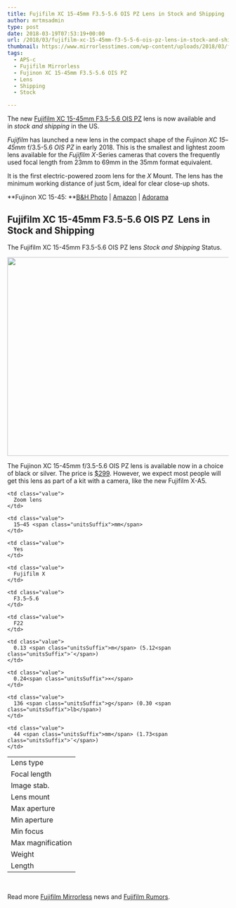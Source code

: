 ```yaml
---
title: Fujifilm XC 15-45mm F3.5-5.6 OIS PZ Lens in Stock and Shipping
author: mrtmsadmin
type: post
date: 2018-03-19T07:53:19+00:00
url: /2018/03/fujifilm-xc-15-45mm-f3-5-5-6-ois-pz-lens-in-stock-and-shipping/
thumbnail: https://www.mirrorlesstimes.com/wp-content/uploads/2018/03/fujifilm-xc-15-45mm-f3-5-5-6-ois-pz-lens-in-stock-and-shipping.jpg
tags:
  - APS-c
  - Fujifilm Mirrorless
  - Fujinon XC 15-45mm F3.5-5.6 OIS PZ
  - Lens
  - Shipping
  - Stock

---
```

The new [Fujifilm XC 15-45mm F3.5-5.6 OIS PZ][1] lens is now available and in _stock and shipping_ in the US.

_Fujifilm_ has launched a new lens in the compact shape of the _Fujinon XC 15_&#8211;<wbr />_45mm_ f/3.5-5.6 _OIS PZ_ in early 2018. This is the smallest and lightest zoom lens available for the _Fujifilm X_-Series cameras that covers the frequently used focal length from 23mm to 69mm in the 35mm format equivalent.

It is the first electric-powered zoom lens for the _X_ Mount. The lens has the minimum working distance of just 5cm, ideal for clear close-up shots.

**Fujinon XC 15-45: **<a href="https://www.bhphotovideo.com/c/product/1387600-REG/fujifilm_16565789_xc_15_45mm_f_3_5_5_6_ois.html/BI/20175/KBID/14249" target="_blank" rel="noopener">B&H Photo</a> | <a href="https://www.amazon.com/Fujinon-XC15-45mmF3-5-5-6-OIS-PZ-Lens/dp/B079BRLDF7/?tag=mirrorlesst-20" target="_blank" rel="noopener">Amazon</a> | <a href="https://adorama.evyy.net/c/63923/51926/1036?u=https%3A%2F%2Fwww.adorama.com%2Fifj1545b.html" target="_blank" rel="noopener">Adorama</a><!--more-->

## Fujifilm XC 15-45mm F3.5-5.6 OIS PZ  Lens in Stock and Shipping

The Fujifilm XC 15-45mm F3.5-5.6 OIS PZ lens _Stock and Shipping_ Status.

[<img class="aligncenter size-full wp-image-1831" src="https://i0.wp.com/www.mirrorlesstimes.com/wp-content/uploads/2018/03/fujifilm-xc-15-45mm-f3-5-5-6-ois-pz-lens-in-stock-and-shipping.jpg?resize=600%2C451&#038;ssl=1" alt="" width="600" height="451" srcset="https://i0.wp.com/www.mirrorlesstimes.com/wp-content/uploads/2018/03/fujifilm-xc-15-45mm-f3-5-5-6-ois-pz-lens-in-stock-and-shipping.jpg?w=1000&ssl=1 1000w, https://i0.wp.com/www.mirrorlesstimes.com/wp-content/uploads/2018/03/fujifilm-xc-15-45mm-f3-5-5-6-ois-pz-lens-in-stock-and-shipping.jpg?resize=399%2C300&ssl=1 399w, https://i0.wp.com/www.mirrorlesstimes.com/wp-content/uploads/2018/03/fujifilm-xc-15-45mm-f3-5-5-6-ois-pz-lens-in-stock-and-shipping.jpg?resize=768%2C577&ssl=1 768w, https://i0.wp.com/www.mirrorlesstimes.com/wp-content/uploads/2018/03/fujifilm-xc-15-45mm-f3-5-5-6-ois-pz-lens-in-stock-and-shipping.jpg?resize=970%2C728&ssl=1 970w" sizes="(max-width: 600px) 100vw, 600px" data-recalc-dims="1" />][2]

The Fujinon XC 15-45mm f/3.5-5.6 OIS PZ lens is available now in a choice of black or silver. The price is [$299][3]. However, we expect most people will get this lens as part of a kit with a camera, like the new Fujifilm X-A5.

<table  class=" table table-hover" border="0" cellspacing="0" cellpadding="0">
  <tr>
    <td class="label">
      Lens type
    </td>
    
    <td class="value">
      Zoom lens
    </td>
  </tr>
  
  <tr>
    <td class="label">
      Focal length
    </td>
    
    <td class="value">
      15–45 <span class="unitsSuffix">mm</span>
    </td>
  </tr>
  
  <tr>
    <td class="label">
      Image stab.
    </td>
    
    <td class="value">
      Yes
    </td>
  </tr>
  
  <tr>
    <td class="label">
      Lens mount
    </td>
    
    <td class="value">
      Fujifilm X
    </td>
  </tr>
  
  <tr>
    <td class="label">
      Max aperture
    </td>
    
    <td class="value">
      F3.5–5.6
    </td>
  </tr>
  
  <tr>
    <td class="label">
      Min aperture
    </td>
    
    <td class="value">
      F22
    </td>
  </tr>
  
  <tr>
    <td class="label">
      Min focus
    </td>
    
    <td class="value">
      0.13 <span class="unitsSuffix">m</span> (5.12<span class="unitsSuffix">″</span>)
    </td>
  </tr>
  
  <tr>
    <td class="label">
      Max magnification
    </td>
    
    <td class="value">
      0.24<span class="unitsSuffix">×</span>
    </td>
  </tr>
  
  <tr>
    <td class="label">
      Weight
    </td>
    
    <td class="value">
      136 <span class="unitsSuffix">g</span> (0.30 <span class="unitsSuffix">lb</span>)
    </td>
  </tr>
  
  <tr>
    <td class="label">
      Length
    </td>
    
    <td class="value">
      44 <span class="unitsSuffix">mm</span> (1.73<span class="unitsSuffix">″</span>)
    </td>
  </tr>
</table>

&nbsp;

Read more [Fujifilm Mirrorless][4] news and <a href="https://www.dailycameranews.com/tag/fujifilm-rumors/" target="_blank" rel="noopener">Fujifilm Rumors</a>.

 [1]: https://www.mirrorlesstimes.com/tags/fujinon-xc-15-45mm-f3-5-5-6-ois-pz/
 [2]: https://i0.wp.com/www.mirrorlesstimes.com/wp-content/uploads/2018/03/fujifilm-xc-15-45mm-f3-5-5-6-ois-pz-lens-in-stock-and-shipping.jpg?ssl=1
 [3]: https://www.amazon.com/Fujinon-XC15-45mmF3-5-5-6-OIS-PZ-Lens/dp/B079BRLDF7/?tag=mirrorlesst-20
 [4]: https://www.mirrorlesstimes.com/tags/fujifilm-mirrorless/